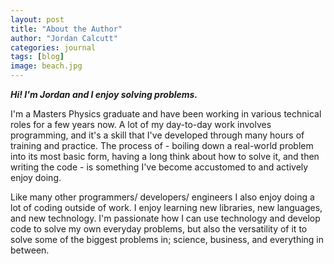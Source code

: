 ```yaml
---
layout: post
title: "About the Author"
author: "Jordan Calcutt"
categories: journal
tags: [blog]
image: beach.jpg
---
```



<b><i>Hi! I'm Jordan and I enjoy solving problems.</i></b>

I'm a Masters Physics graduate and have been working in various technical
roles for a few years now.
A lot of my day-to-day work involves programming, and it's a skill that
I've developed through many hours of training and practice.
The process of - boiling down a real-world problem into its most basic
form, having a long think about how to solve it, and then writing the
code - is something I've become accustomed to and actively enjoy doing.

Like many other programmers/ developers/ engineers I also enjoy doing a
lot of coding outside of work.
I enjoy learning new libraries, new languages, and new technology.
I'm passionate how I can use technology and develop code to solve my own
everyday problems, but also the versatility of it to solve some of the
biggest problems in; science, business, and everything in between.













